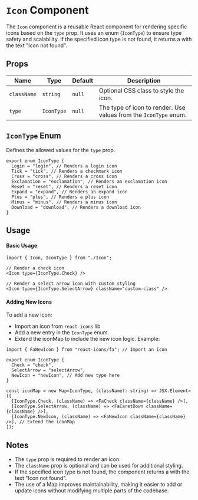 # `Icon` Component

The `Icon` component is a reusable React component for rendering specific icons based on the `type` prop. It uses an enum (`IconType`) to ensure type safety and scalability. If the specified icon type is not found, it returns a <span> with the text "Icon not found".

## Props

| Name        | Type       | Default | Description                                                      |
| ----------- | ---------- | ------- | ---------------------------------------------------------------- |
| `className` | `string`   | `null`  | Optional CSS class to style the icon.                            |
| `type`      | `IconType` | `null`  | The type of icon to render. Use values from the `IconType` enum. |

## `IconType` Enum

Defines the allowed values for the `type` prop.

```tsx
export enum IconType {
  Login = "login", // Renders a login icon
  Tick = "tick", // Renders a checkmark icon
  Cross = "cross", // Renders a cross icon
  Exclamation = "exclamation", // Renders an exclamation icon
  Reset = "reset", // Renders a reset icon
  Expand = "expand", // Renders an expand icon
  Plus = "plus", // Renders a plus icon
  Minus = "minus", // Renders a minus icon
  Download = "download", // Renders a download icon
}
```

## Usage

#### Basic Usage

```tsx
import { Icon, IconType } from "./Icon";

// Render a check icon
<Icon type={IconType.Check} />

// Render a select arrow icon with custom styling
<Icon type={IconType.SelectArrow} className="custom-class" />
```

#### Adding New Icons

To add a new icon:

- Import an icon from `react-icons` lib
- Add a new entry in the `IconType` enum.
- Extend the iconMap to include the new icon logic.
  Example:

```tsx
import { FaNewIcon } from "react-icons/fa"; // Import an icon

export enum IconType {
  Check = "check",
  SelectArrow = "selectArrow",
  NewIcon = "newIcon", // Add new type here
}

const iconMap = new Map<IconType, (className?: string) => JSX.Element>([
  [IconType.Check, (className) => <FaCheck className={className} />],
  [IconType.SelectArrow, (className) => <FaCaretDown className={className} />],
  [IconType.NewIcon, (className) => <FaNewIcon className={className} />], // Extend the iconMap
]);
```

## Notes

- The `type` prop is required to render an icon.
- The `className` prop is optional and can be used for additional styling.
- If the specified icon type is not found, the component returns a <span> with the text "Icon not found".
- The use of a Map improves maintainability, making it easier to add or update icons without modifying multiple parts of the codebase.
